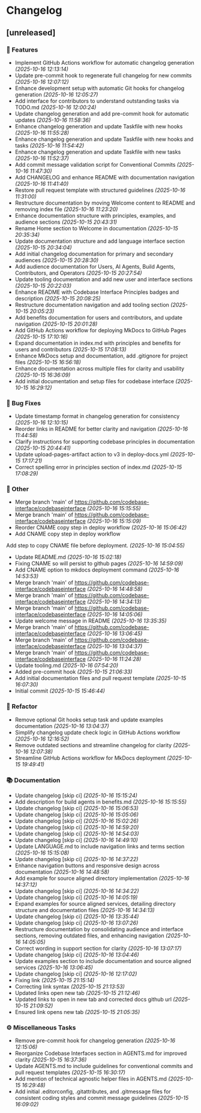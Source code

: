 # Changelog

## [unreleased]

### 🚀 Features

- Implement GitHub Actions workflow for automatic changelog generation _(2025-10-16 12:13:14)_
- Update pre-commit hook to regenerate full changelog for new commits _(2025-10-16 12:07:12)_
- Enhance development setup with automatic Git hooks for changelog generation _(2025-10-16 12:05:27)_
- Add interface for contributors to understand outstanding tasks via TODO.md _(2025-10-16 12:00:24)_
- Update changelog generation and add pre-commit hook for automatic updates _(2025-10-16 11:58:36)_
- Enhance changelog generation and update Taskfile with new hooks _(2025-10-16 11:55:28)_
- Enhance changelog generation and update Taskfile with new hooks and tasks _(2025-10-16 11:54:42)_
- Enhance changelog generation and update Taskfile with new tasks _(2025-10-16 11:52:37)_
- Add commit message validation script for Conventional Commits _(2025-10-16 11:47:30)_
- Add CHANGELOG and enhance README with documentation navigation _(2025-10-16 11:41:40)_
- Restore pull request template with structured guidelines _(2025-10-16 11:31:00)_
- Restructure documentation by moving Welcome content to README and removing index file _(2025-10-16 11:23:20)_
- Enhance documentation structure with principles, examples, and audience sections _(2025-10-15 20:43:31)_
- Rename Home section to Welcome in documentation _(2025-10-15 20:35:34)_
- Update documentation structure and add language interface section _(2025-10-15 20:34:04)_
- Add initial changelog documentation for primary and secondary audiences _(2025-10-15 20:28:30)_
- Add audience documentation for Users, AI Agents, Build Agents, Contributors, and Operators _(2025-10-15 20:27:54)_
- Update tooling documentation and add new user and interface sections _(2025-10-15 20:22:03)_
- Enhance README with Codebase Interface Principles badges and description _(2025-10-15 20:08:25)_
- Restructure documentation navigation and add tooling section _(2025-10-15 20:05:23)_
- Add benefits documentation for users and contributors, and update navigation _(2025-10-15 20:01:28)_
- Add GitHub Actions workflow for deploying MkDocs to GitHub Pages _(2025-10-15 17:10:16)_
- Expand documentation in index.md with principles and benefits for users and contributors _(2025-10-15 17:08:13)_
- Enhance MkDocs setup and documentation, add .gitignore for project files _(2025-10-15 16:56:18)_
- Enhance documentation across multiple files for clarity and usability _(2025-10-15 16:36:09)_
- Add initial documentation and setup files for codebase interface _(2025-10-15 16:29:12)_

### 🐛 Bug Fixes

- Update timestamp format in changelog generation for consistency _(2025-10-16 12:10:15)_
- Reorder links in README for better clarity and navigation _(2025-10-16 11:44:58)_
- Clarify instructions for supporting codebase principles in documentation _(2025-10-15 20:44:41)_
- Update upload-pages-artifact action to v3 in deploy-docs.yml _(2025-10-15 17:17:21)_
- Correct spelling error in principles section of index.md _(2025-10-15 17:08:29)_

### 💼 Other

- Merge branch 'main' of https://github.com/codebase-interface/codebaseinterface _(2025-10-16 15:15:55)_
- Merge branch 'main' of https://github.com/codebase-interface/codebaseinterface _(2025-10-16 15:15:09)_
- Reorder CNAME copy step in deploy workflow _(2025-10-16 15:06:42)_
- Add CNAME copy step in deploy workflow

Add step to copy CNAME file before deployment. _(2025-10-16 15:04:55)_
- Update README.md _(2025-10-16 15:02:18)_
- Fixing CNAME so will persist to github pages _(2025-10-16 14:59:09)_
- Add CNAME option to mkdocs deployment command _(2025-10-16 14:53:53)_
- Merge branch 'main' of https://github.com/codebase-interface/codebaseinterface _(2025-10-16 14:48:58)_
- Merge branch 'main' of https://github.com/codebase-interface/codebaseinterface _(2025-10-16 14:34:13)_
- Merge branch 'main' of https://github.com/codebase-interface/codebaseinterface _(2025-10-16 14:05:06)_
- Update welcome message in README _(2025-10-16 13:35:35)_
- Merge branch 'main' of https://github.com/codebase-interface/codebaseinterface _(2025-10-16 13:06:45)_
- Merge branch 'main' of https://github.com/codebase-interface/codebaseinterface _(2025-10-16 13:04:37)_
- Merge branch 'main' of https://github.com/codebase-interface/codebaseinterface _(2025-10-16 11:24:28)_
- Update tooling.md _(2025-10-16 07:54:20)_
- Added pre-commit hook _(2025-10-15 21:06:33)_
- Add initial documentation files and pull request template _(2025-10-15 16:07:30)_
- Initial commit _(2025-10-15 15:46:44)_

### 🚜 Refactor

- Remove optional Git hooks setup task and update examples documentation _(2025-10-16 13:04:37)_
- Simplify changelog update check logic in GitHub Actions workflow _(2025-10-16 12:16:52)_
- Remove outdated sections and streamline changelog for clarity _(2025-10-16 12:07:38)_
- Streamline GitHub Actions workflow for MkDocs deployment _(2025-10-15 19:49:41)_

### 📚 Documentation

- Update changelog [skip ci] _(2025-10-16 15:15:24)_
- Add description for build agents in benefits.md _(2025-10-16 15:15:55)_
- Update changelog [skip ci] _(2025-10-16 15:06:53)_
- Update changelog [skip ci] _(2025-10-16 15:05:06)_
- Update changelog [skip ci] _(2025-10-16 15:02:26)_
- Update changelog [skip ci] _(2025-10-16 14:59:20)_
- Update changelog [skip ci] _(2025-10-16 14:54:03)_
- Update changelog [skip ci] _(2025-10-16 14:49:10)_
- Update LANGUAGE.md to include navigation links and terms section _(2025-10-16 15:15:08)_
- Update changelog [skip ci] _(2025-10-16 14:37:22)_
- Enhance navigation buttons and responsive design across documentation _(2025-10-16 14:48:58)_
- Add example for source aligned directory implementation _(2025-10-16 14:37:12)_
- Update changelog [skip ci] _(2025-10-16 14:34:22)_
- Update changelog [skip ci] _(2025-10-16 14:05:19)_
- Expand examples for source aligned services, detailing directory structure and documentation files _(2025-10-16 14:34:13)_
- Update changelog [skip ci] _(2025-10-16 13:35:44)_
- Update changelog [skip ci] _(2025-10-16 13:07:26)_
- Restructure documentation by consolidating audience and interface sections, removing outdated files, and enhancing navigation _(2025-10-16 14:05:05)_
- Correct wording in support section for clarity _(2025-10-16 13:07:17)_
- Update changelog [skip ci] _(2025-10-16 13:04:46)_
- Update examples section to include documentation and source aligned services _(2025-10-16 13:06:45)_
- Update changelog [skip ci] _(2025-10-16 12:17:02)_
- Fixing link _(2025-10-15 21:15:14)_
- Correcting link syntax _(2025-10-15 21:13:53)_
- Updated links open new tab _(2025-10-15 21:12:46)_
- Updated links to open in new tab and corrected docs github url _(2025-10-15 21:09:52)_
- Ensured link opens new tab _(2025-10-15 21:05:35)_

### ⚙️ Miscellaneous Tasks

- Remove pre-commit hook for changelog generation _(2025-10-16 12:15:06)_
- Reorganize Codebase Interfaces section in AGENTS.md for improved clarity _(2025-10-15 16:37:36)_
- Update AGENTS.md to include guidelines for conventional commits and pull request templates _(2025-10-15 16:30:17)_
- Add mention of technical agnostic helper files in AGENTS.md _(2025-10-15 16:29:48)_
- Add initial .editorconfig, .gitattributes, and .gitmessage files for consistent coding styles and commit message guidelines _(2025-10-15 16:09:02)_
<!-- generated by git-cliff -->
